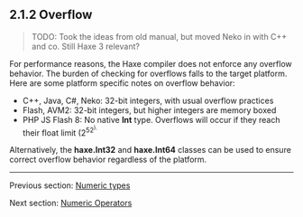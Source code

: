 ## 2.1.2 Overflow

>TODO: Took the ideas from old manual, but moved Neko in with C++ and co.  Still Haxe 3 relevant?

For performance reasons, the Haxe compiler does not enforce any overflow behavior.  The burden of checking for overflows falls to the target platform. Here are some platform specific notes on overflow behavior:



 * C++, Java, C#, Neko: 32-bit integers, with usual overflow practices 
 * Flash, AVM2: 32-bit integers, but higher integers are memory boxed
 * PHP JS Flash 8: No native **Int** type.  Overflows will occur if they reach their float limit (2<sup>52<sup>).



Alternatively, the **haxe.Int32** and **haxe.Int64** classes can be used to ensure correct overflow behavior regardless of the platform.

---

Previous section: [Numeric types](numeric_types.md)

Next section: [Numeric Operators](numeric_operators.md)